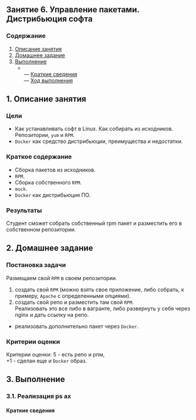 ## Занятие 6. Управление пакетами. Дистрибьюция софта  
### Содержание
1. [Описание занятия](#description)  
2. [Домашнее задание](#homework)  
3. [Выполнение](#exec)  
    - [](#psax)  
       — [Краткие сведения](#psax_short)  
       — [Ход выполнения](#psax_exec)  

## 1. Описание занятия <a name="description"></a>
### Цели
- Как устанавливать софт в Linux. Как собирать из исходников. Репозитории, `yum` и `RPM`.  
- `Docker` как средство дистрибьюции, преимущества и недостатки.  

### Краткое содержание    
- Сборка пакетов из исходников.  
- `RPM`.  
- Сборка собственного `RPM`.
- `mock`.
- `Docker` как дистрибьюция ПО.

### Результаты  
Студент сможет собрать собственный rpm пакет и разместить его в собственном репозитории.

## 2. Домашнее задание  <a name="homework"></a>
### Постановка задачи  
Размещаем свой `RPM` в своем репозитории.  
1) создать свой `RPM` (можно взять свое приложение, либо собрать, к примеру, `Apache` с определенными опциями).  
2) создать свой репо и разместить там свой `RPM`.  
Реализовать это все либо в вагранте, либо развернуть у себя через nginx и дать ссылку на репо.  
* реализовать дополнительно пакет через `Docker`.  

### Критерии оценки  
Критерии оценки: 5 - есть репо и рпм,  
+1 - сделан еще и `Docker` образ.   

## 3. Выполнение <a name="exec"></a>  
### 3.1. Реализация ps ax <a name="psax"></a>  

#### Краткие сведения <a name="psax_short"></a>  
